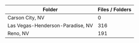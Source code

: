 | Folder                           |   Files / Folders |
|----------------------------------|-------------------|
| Carson City, NV                  |                 0 |
| Las Vegas-Henderson-Paradise, NV |               316 |
| Reno, NV                         |               191 |
